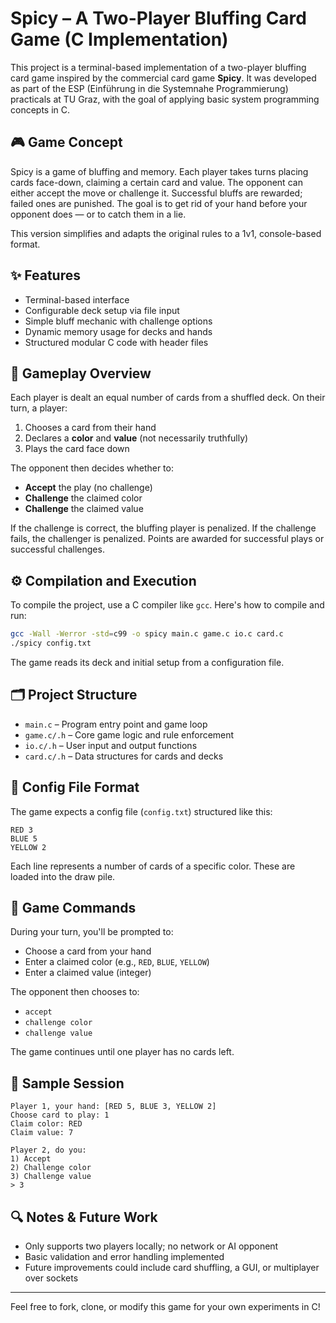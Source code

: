 # Spicy – A Two-Player Bluffing Card Game (C Implementation)

This project is a terminal-based implementation of a two-player bluffing card game inspired by the commercial card game **Spicy**. It was developed as part of the ESP (Einführung in die Systemnahe Programmierung) practicals at TU Graz, with the goal of applying basic system programming concepts in C.

## 🎮 Game Concept

Spicy is a game of bluffing and memory. Each player takes turns placing cards face-down, claiming a certain card and value. The opponent can either accept the move or challenge it. Successful bluffs are rewarded; failed ones are punished. The goal is to get rid of your hand before your opponent does — or to catch them in a lie.

This version simplifies and adapts the original rules to a 1v1, console-based format.

## ✨ Features

- Terminal-based interface
- Configurable deck setup via file input
- Simple bluff mechanic with challenge options
- Dynamic memory usage for decks and hands
- Structured modular C code with header files

## 🧠 Gameplay Overview

Each player is dealt an equal number of cards from a shuffled deck. On their turn, a player:

1. Chooses a card from their hand
2. Declares a **color** and **value** (not necessarily truthfully)
3. Plays the card face down

The opponent then decides whether to:

- **Accept** the play (no challenge)
- **Challenge** the claimed color
- **Challenge** the claimed value

If the challenge is correct, the bluffing player is penalized. If the challenge fails, the challenger is penalized. Points are awarded for successful plays or successful challenges.

## ⚙️ Compilation and Execution

To compile the project, use a C compiler like `gcc`. Here's how to compile and run:

```bash
gcc -Wall -Werror -std=c99 -o spicy main.c game.c io.c card.c
./spicy config.txt
```

The game reads its deck and initial setup from a configuration file.

## 🗂️ Project Structure

- `main.c` – Program entry point and game loop
- `game.c/.h` – Core game logic and rule enforcement
- `io.c/.h` – User input and output functions
- `card.c/.h` – Data structures for cards and decks

## 🧾 Config File Format

The game expects a config file (`config.txt`) structured like this:

```
RED 3
BLUE 5
YELLOW 2
```

Each line represents a number of cards of a specific color. These are loaded into the draw pile.

## 🎯 Game Commands

During your turn, you'll be prompted to:

- Choose a card from your hand
- Enter a claimed color (e.g., `RED`, `BLUE`, `YELLOW`)
- Enter a claimed value (integer)

The opponent then chooses to:

- `accept`
- `challenge color`
- `challenge value`

The game continues until one player has no cards left.

## 🧪 Sample Session

```
Player 1, your hand: [RED 5, BLUE 3, YELLOW 2]
Choose card to play: 1
Claim color: RED
Claim value: 7

Player 2, do you:
1) Accept
2) Challenge color
3) Challenge value
> 3
```

## 🔍 Notes & Future Work

- Only supports two players locally; no network or AI opponent
- Basic validation and error handling implemented
- Future improvements could include card shuffling, a GUI, or multiplayer over sockets

---

Feel free to fork, clone, or modify this game for your own experiments in C!
